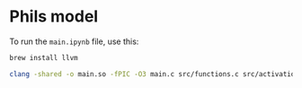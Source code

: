 # Phils model

To run the `main.ipynb` file, use this:

```sh
brew install llvm

clang -shared -o main.so -fPIC -O3 main.c src/functions.c src/activations.c src/loss.c src/init.c src/json.c src/adam.c src/forward.c src/backward.c src/get_time.c
```
